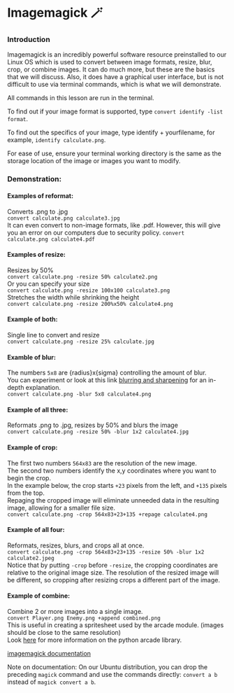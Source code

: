 # Imagemagick 🪄

### Introduction

Imagemagick is an incredibly powerful software resource preinstalled to our Linux OS which is used to convert between image formats, resize, blur, crop, or combine images.  It can do much more, but these are the basics that we will discuss.  Also, it does have a graphical user interface, but is not difficult to use via terminal commands, which is what we will demonstrate.

All commands in this lesson are run in the terminal.

To find out if your image format is supported, type `convert identify -list format`.

To find out the specifics of your image, type identify + yourfilename, for example, `identify calculate.png`.

For ease of use, ensure your terminal working directory is the same as the storage location of the image or images you want to modify.

### Demonstration:

#### Examples of reformat:  
Converts .png to .jpg  
`convert calculate.png calculate3.jpg`  
It can even convert to non-image formats, like .pdf. However, this will give you an error on our computers due to security policy.
`convert calculate.png calculate4.pdf`  

#### Examples of resize:  
Resizes by 50%  
`convert calculate.png -resize 50% calculate2.png`  
Or you can specify your size  
`convert calculate.png -resize 100x100 calculate3.png`  
Stretches the width while shrinking the height  
`convert calculate.png -resize 200%x50% calculate4.png`  

#### Example of both:  
Single line to convert and resize  
`convert calculate.png -resize 25% calculate.jpg`  

#### Examble of blur:  
The numbers `5x8` are {radius}x{sigma} controlling the amount of blur.  
You can experiment or look at this link [blurring and sharpening](https://legacy.imagemagick.org/Usage/blur/#blur) for an in-depth explanation.  
`convert calculate.png -blur 5x8 calculate4.png`  

#### Example of all three:  
Reformats .png to .jpg, resizes by 50% and blurs the image  
`convert calculate.png -resize 50% -blur 1x2 calculate4.jpg`  

#### Example of crop:  
The first two numbers `564x83` are the resolution of the new image.  
The second two numbers identify the x,y coordinates where you want to begin the crop.  
In the example below, the crop starts `+23` pixels from the left, and `+135` pixels from the top.  
Repaging the cropped image will eliminate unneeded data in the resulting image, allowing for a smaller file size.  
`convert calculate.png -crop 564x83+23+135 +repage calculate4.png` 

#### Example of all four:
Reformats, resizes, blurs, and crops all at once.  
`convert calculate.png -crop 564x83+23+135 -resize 50% -blur 1x2 calculate2.jpeg`  
Notice that by putting `-crop` before `-resize`, the cropping coordinates are relative to the original image size. The resolution of the resized image will be different, so cropping after resizing crops a different part of the image.

#### Example of combine:
Combine 2 or more images into a single image.  
`convert Player.png Enemy.png +append combined.png`  
This is useful in creating a spritesheet used by the arcade module. (images should be close to the same resolution)  
Look [here](https://api.arcade.academy/en/stable/index.html) for more information on the python arcade library.  

[imagemagick documentation](https://imagemagick.org/Usage/)

Note on documentation: On our Ubuntu distribution, you can drop the preceding `magick` command and use the commands directly: `convert a b` instead of `magick convert a b`.
